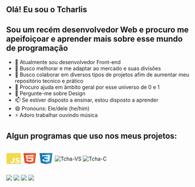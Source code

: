 ## Olá! Eu sou o Tcharlis


## Sou um recém desenvolvedor Web e procuro me apeifoiçoar e aprender mais sobre esse mundo de programação


- 🔭 Atualmente sou desenvolvedor Front-end 
- 🌱 Busco melhorar e me adaptar ao mercado e suas divisões
- 👯 Busco colaborar em diversos tipos de projetos afim de aumentar meu repositório tecnico e prático
- 🤔 Procuro ajuda em âmbito geral por esse universo de 0 e 1
- 💬 Pergunte-me sobre Design 
- 📫 Se estiver disposto a ensinar, estou disposto a aprender
- 😄 Pronouns: Ele/dele (he/him)
- ⚡ Adoro trabalhar ouvindo música


## Algun programas que uso nos meus projetos:
<head>
    <link rel="stylesheet" type='text/css' href="https://cdn.jsdelivr.net/gh/devicons/devicon@latest/devicon.min.css" />
</head>
<body>
  <div style="display: inline_block"><br>
    <img align="center" alt="Tcha-Js" height="30" width="40" src="https://raw.githubusercontent.com/devicons/devicon/master/icons/javascript/javascript-plain.svg">
    <img align="center" alt="Tcha-HTML" height="30" width="40" src="https://raw.githubusercontent.com/devicons/devicon/master/icons/html5/html5-original.svg">
    <img align="center" alt="Tcha-CSS" height="30" width="40" src="https://raw.githubusercontent.com/devicons/devicon/master/icons/css3/css3-original.svg">
    <img align="center" alt="Tcha-VS" height="30" width="40" src="https://cdn.jsdelivr.net/gh/devicons/devicon@latest/icons/vscode/vscode-original.svg" />
    <img align="center" alt="Tcha-C" height="30" width="40" src="https://cdn.jsdelivr.net/gh/devicons/devicon@latest/icons/c/c-original.svg" />
  </div>


##


  <div> 
  <a href="https://www.instagram.com/th_ats.kkj" target="_blank"><img src="https://img.shields.io/badge/-Instagram-%23E4405F?style=for-the-badge&logo=instagram&logoColor=white" 
  target="_blank"></a>
  <a href="https://discord.com/users/darkohollic." target="_blank"><img src="https://img.shields.io/badge/Discord-7289DA?style=for-the-badge&logo=discord&logoColor=white" target="_blank"></a> 
  <a href ="tcharlis7000@gmail.com"><img src="https://img.shields.io/badge/Gmail-D14836?style=for-the-badge&logo=gmail&logoColor=white" target="_blank"></a>
  <a href="https://www.linkedin.com/in/tharlis-agr%C3%A1rio-246208342?utm_source=share&utm_campaign=share_via&utm_content=profile&utm_medium=android_app" target="_blank"><img src="https://img.shields.io/badge/-LinkedIn-%230077B5?style=for-the-badge&logo=linkedin&logoColor=white" target="_blank"></a> 
  
</div>
</body>
